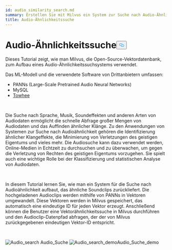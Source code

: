 ```yaml
---
id: audio_similarity_search.md
summary: Erstellen Sie mit Milvus ein System zur Suche nach Audio-Ähnlichkeiten.
title: Audio-Ähnlichkeitssuche
---
```

<h1 id="Audio-Similarity-Search" class="common-anchor-header">Audio-Ähnlichkeitssuche<button data-href="#Audio-Similarity-Search" class="anchor-icon" translate="no">
      <svg translate="no"
        aria-hidden="true"
        focusable="false"
        height="20"
        version="1.1"
        viewBox="0 0 16 16"
        width="16"
      >
        <path
          fill="#0092E4"
          fill-rule="evenodd"
          d="M4 9h1v1H4c-1.5 0-3-1.69-3-3.5S2.55 3 4 3h4c1.45 0 3 1.69 3 3.5 0 1.41-.91 2.72-2 3.25V8.59c.58-.45 1-1.27 1-2.09C10 5.22 8.98 4 8 4H4c-.98 0-2 1.22-2 2.5S3 9 4 9zm9-3h-1v1h1c1 0 2 1.22 2 2.5S13.98 12 13 12H9c-.98 0-2-1.22-2-2.5 0-.83.42-1.64 1-2.09V6.25c-1.09.53-2 1.84-2 3.25C6 11.31 7.55 13 9 13h4c1.45 0 3-1.69 3-3.5S14.5 6 13 6z"
        ></path>
      </svg>
    </button></h1><p>Dieses Tutorial zeigt, wie man Milvus, die Open-Source-Vektordatenbank, zum Aufbau eines Audio-Ähnlichkeitssuchsystems verwendet.</p>
<p>Das ML-Modell und die verwendete Software von Drittanbietern umfassen:</p>
<ul>
<li>PANNs (Large-Scale Pretrained Audio Neural Networks)</li>
<li>MySQL</li>
<li><a href="https://towhee.io/">Towhee</a></li>
</ul>
<p></br></p>
<p>Die Suche nach Sprache, Musik, Soundeffekten und anderen Arten von Audiodaten ermöglicht die schnelle Abfrage großer Mengen von Audiodaten und das Auffinden ähnlicher Klänge. Zu den Anwendungen von Systemen zur Suche nach Audioähnlichkeit gehören die Identifizierung ähnlicher Klangeffekte, die Minimierung von Verletzungen des geistigen Eigentums und vieles mehr. Die Audiosuche kann dazu verwendet werden, Online-Medien in Echtzeit zu durchsuchen und zu überwachen, um gegen die Verletzung von Rechten des geistigen Eigentums vorzugehen. Sie spielt auch eine wichtige Rolle bei der Klassifizierung und statistischen Analyse von Audiodaten.</p>
<p></br></p>
<p>In diesem Tutorial lernen Sie, wie man ein System für die Suche nach Audioähnlichkeit aufbaut, das ähnliche Soundclips zurückliefert. Die hochgeladenen Audioclips werden mithilfe von PANNs in Vektoren umgewandelt. Diese Vektoren werden in Milvus gespeichert, das automatisch eine eindeutige ID für jeden Vektor erzeugt. Anschließend können die Benutzer eine Vektorähnlichkeitssuche in Milvus durchführen und den Audioclip-Datenpfad abfragen, der der von Milvus zurückgegebenen eindeutigen Vektor-ID entspricht.</p>
<p><br/></p>
<p>
  
   <span class="img-wrapper"> <img translate="no" src="/docs/v2.5.x/assets/audio_search.png" alt="Audio_search" class="doc-image" id="audio_search" />
   </span> <span class="img-wrapper"> <span>Audio_Suche</span> </span> <span class="img-wrapper"> <img translate="no" src="/docs/v2.5.x/assets/audio_search_demo.png" alt="Audio_search_demo" class="doc-image" id="audio_search_demo" /><span>Audio_Suche_demo</span> </span></p>

